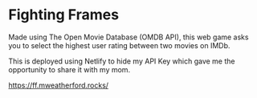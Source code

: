 # Fighting Frames

Made using The Open Movie Database (OMDB API), this web game asks you to select the highest user rating between two movies on IMDb.

This is deployed using Netlify to hide my API Key which gave me the opportunity to share it with my mom.

https://ff.mweatherford.rocks/
